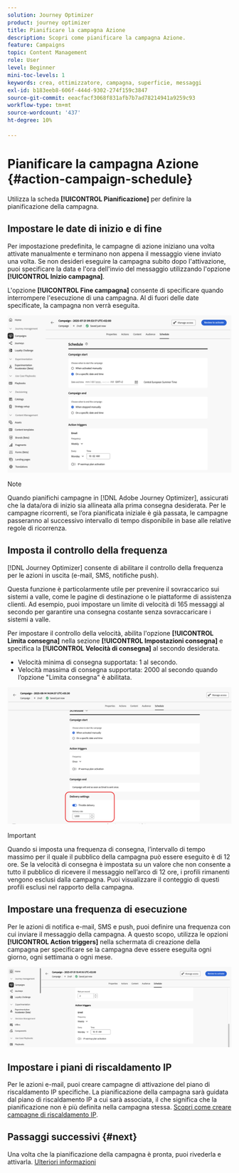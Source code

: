 ```yaml
---
solution: Journey Optimizer
product: journey optimizer
title: Pianificare la campagna Azione
description: Scopri come pianificare la campagna Azione.
feature: Campaigns
topic: Content Management
role: User
level: Beginner
mini-toc-levels: 1
keywords: crea, ottimizzatore, campagna, superficie, messaggi
exl-id: b183eeb8-606f-444d-9302-274f159c3847
source-git-commit: eeacfacf3068f831afb7b7ad78214941a9259c93
workflow-type: tm+mt
source-wordcount: '437'
ht-degree: 10%

---
```


# Pianificare la campagna Azione {#action-campaign-schedule}

Utilizza la scheda **[!UICONTROL Pianificazione]** per definire la pianificazione della campagna.

## Impostare le date di inizio e di fine

Per impostazione predefinita, le campagne di azione iniziano una volta attivate manualmente e terminano non appena il messaggio viene inviato una volta. Se non desideri eseguire la campagna subito dopo l&#39;attivazione, puoi specificare la data e l&#39;ora dell&#39;invio del messaggio utilizzando l&#39;opzione **[!UICONTROL Inizio campagna]**.

L&#39;opzione **[!UICONTROL Fine campagna]** consente di specificare quando interrompere l&#39;esecuzione di una campagna. Al di fuori delle date specificate, la campagna non verrà eseguita.

![](assets/create-campaign-schedule.png)

>[!NOTE]
>
>Quando pianifichi campagne in [!DNL Adobe Journey Optimizer], assicurati che la data/ora di inizio sia allineata alla prima consegna desiderata. Per le campagne ricorrenti, se l’ora pianificata iniziale è già passata, le campagne passeranno al successivo intervallo di tempo disponibile in base alle relative regole di ricorrenza.

## Imposta il controllo della frequenza

[!DNL Journey Optimizer] consente di abilitare il controllo della frequenza per le azioni in uscita (e-mail, SMS, notifiche push).

Questa funzione è particolarmente utile per prevenire il sovraccarico sui sistemi a valle, come le pagine di destinazione o le piattaforme di assistenza clienti. Ad esempio, puoi impostare un limite di velocità di 165 messaggi al secondo per garantire una consegna costante senza sovraccaricare i sistemi a valle.

Per impostare il controllo della velocità, abilita l&#39;opzione **[!UICONTROL Limita consegna]** nella sezione **[!UICONTROL Impostazioni consegna]** e specifica la **[!UICONTROL Velocità di consegna]** al secondo desiderata.

* Velocità minima di consegna supportata: 1 al secondo.
* Velocità massima di consegna supportata: 2000 al secondo quando l’opzione &quot;Limita consegna&quot; è abilitata.

![](assets/throttling-rate-control.png)

>[!IMPORTANT]
>
>Quando si imposta una frequenza di consegna, l’intervallo di tempo massimo per il quale il pubblico della campagna può essere eseguito è di 12 ore. Se la velocità di consegna è impostata su un valore che non consente a tutto il pubblico di ricevere il messaggio nell’arco di 12 ore, i profili rimanenti vengono esclusi dalla campagna. Puoi visualizzare il conteggio di questi profili esclusi nel rapporto della campagna.

## Impostare una frequenza di esecuzione

Per le azioni di notifica e-mail, SMS e push, puoi definire una frequenza con cui inviare il messaggio della campagna. A questo scopo, utilizza le opzioni **[!UICONTROL Action triggers]** nella schermata di creazione della campagna per specificare se la campagna deve essere eseguita ogni giorno, ogni settimana o ogni mese.

![](assets/action-triggers.png)

## Impostare i piani di riscaldamento IP

Per le azioni e-mail, puoi creare campagne di attivazione del piano di riscaldamento IP specifiche. La pianificazione della campagna sarà guidata dal piano di riscaldamento IP a cui sarà associata, il che significa che la pianificazione non è più definita nella campagna stessa. [Scopri come creare campagne di riscaldamento IP](../configuration/ip-warmup-campaign.md).

## Passaggi successivi {#next}

Una volta che la pianificazione della campagna è pronta, puoi rivederla e attivarla. [Ulteriori informazioni](review-activate-campaign.md)
